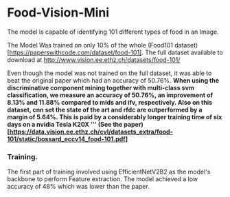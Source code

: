 # Food-Vision-Mini
The model is capable of identifying 101 different types of food in an Image.

The Model Was trained on only 10% of the whole (Food101 dataset)[https://paperswithcode.com/dataset/food-101]. 
The full dataset available to download at http://www.vision.ee.ethz.ch/datasets/food-101/

Even though the model was not trained on the full dataset, it was able to beat the original paper which had an accuracy of 50.76%.
**When using the
discriminative component mining together with multi-class svm classification,
we measure an accuracy of 50.76%, an improvement of 8.13% and 11.88% compared to mlds and ifv, respectively. Also on this dataset, cnn set the state of
the art and rfdc are outperformed by a margin of 5.64%. This is paid by a
considerably longer training time of six days on a nvidia Tesla K20X ''' (See the paper)[https://data.vision.ee.ethz.ch/cvl/datasets_extra/food-101/static/bossard_eccv14_food-101.pdf]**

### Training.
The first part of training involved using EfficientNetV2B2 as the model's backbone to perform Feature extraction. The model achieved a low accuracy of 48% which was lower than the paper.


